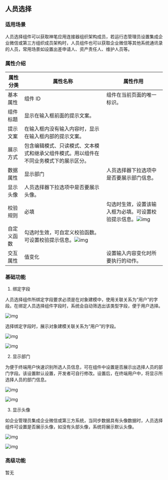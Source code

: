 ## **人员选择**

### **适用场景**

人员选择组件可以获取神笔应用连接器组织架构成员，若运行态管理员设置集成企业微信或第三方组织成员架构时，人员组件也可以获取企业微信等其他系统通讯录的人员，常用场景如设置出差申请人、资产责任人、维护人员等。

### **属性介绍**

| 属性分类   | 属性名称                                                                                                                      | 属性作用                                                                                                                        |
| ---------- | ----------------------------------------------------------------------------------------------------------------------------- | ------------------------------------------------------------------------------------------------------------------------------- |
| 基本属性   | 组件 ID                                                                                                                       | 组件在当前页面的唯一标识。                                                                                                      |
| 组件标题   | 显示在输入框前面的提示文案。                                                                                                  |                                                                                                                                 |
| 提示文案   | 在输入框内没有输入内容时，显示在输入框内部的提示文案。                                                                        |                                                                                                                                 |
| 展示方式   | 包含编辑模式、只读模式、文本模式和继承父组件模式。用以组件在不同业务模式下的展示区分。                                        |                                                                                                                                 |
| 数据属性   | 显示部门                                                                                                                      | 人员选择器下拉选项中是否要展示部门信息。                                                                                        |
| 显示头像   | 人员选择器下拉选项中是否要展示头像。                                                                                          |                                                                                                                                 |
| 校验规则   | 必填                                                                                                                          | 勾选时生效，设置该输入框为必填。可设置校验提示信息。![img](https://main.qcloudimg.com/raw/1c6500335ee4cd1ca40c226a2a1bf0c8.png) |
| 自定义函数 | 勾选时生效，可自定义校验函数。可设置校验提示信息。![img](https://main.qcloudimg.com/raw/8297471e5d3e9517e6ebad605d955be1.png) |                                                                                                                                 |
| 交互属性   | 值变化                                                                                                                        | 设置输入内容变化时所要执行的动作。                                                                                              |

### **基础功能**

1. 绑定字段

人员选择组件所绑定字段要求必须是在对象建模中，使用关联关系为“用户”的字段。在绑定人员选择组件字段时，系统会自动筛选出该类型字段，便于用户选择。

![img](https://main.qcloudimg.com/raw/0502a3b7c7dbfe05d188c6d2d10256bb.png)

选择绑定字段时，展示对象建模关联关系为“用户”的字段。

![img](https://main.qcloudimg.com/raw/4eac7207c8a9d4828680e37c6586983e.png)

![img](https://main.qcloudimg.com/raw/a72559636d2811187c90bcaf4d579093.png)

2. 显示部门

为便于终端用户快速识别所选人员信息，可在组件中设置是否展示出选择人员的部门字段。该设置默认设置，开发者可自行修改。设置后，在终端用户中，将显示所选择人员的部门信息。

![img](https://main.qcloudimg.com/raw/4ffafb8ed0189fe45cbbcb723e83a28e.png)

![img](https://main.qcloudimg.com/raw/ed760a256363b9bd63f16c9df7ccf456.png)

3. 显示头像

如企业管理员集成企业微信或第三方系统，当同步数据具有头像数据时，人员选择组件可设置是否展示头像，如没有头部头像，系统将展示默认头像。

![img](https://main.qcloudimg.com/raw/c6b7acad955ce68578da877a89f08236.png)

![img](https://main.qcloudimg.com/raw/a92a784b68748854cfd456773a773e3a.png)

### **高级功能**

暂无
